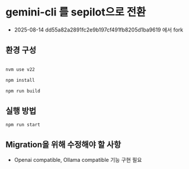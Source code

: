 # gemini-cli 를 sepilot으로 전환

- 2025-08-14 dd55a82a2891fc2e9b197cf491fb8205d1ba9619 에서 fork


## 환경 구성
```bash

nvm use v22

npm install 

npm run build

```


## 실행 방법
```
npm run start
```


## Migration을 위해 수정해야 할 사항
- Openai compatible, Ollama compatible 기능 구현 필요
